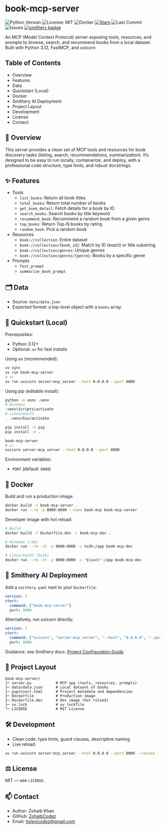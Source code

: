 # book-mcp-server

![Python Version](https://img.shields.io/badge/python-3.12-3776AB?logo=python&logoColor=white) ![License: MIT](https://img.shields.io/badge/License-MIT-green.svg) ![Docker](https://img.shields.io/badge/Docker-ready-2496ED?logo=docker&logoColor=white) [![Stars](https://img.shields.io/github/stars/ZohaibCodez/book-mcp-server?style=social)](https://github.com/ZohaibCodez/book-mcp-server) ![Last Commit](https://img.shields.io/github/last-commit/ZohaibCodez/book-mcp-server) ![Issues](https://img.shields.io/github/issues/ZohaibCodez/book-mcp-server)
[![smithery badge](https://smithery.ai/badge/@ZohaibCodez/book-mcp-server)](https://smithery.ai/server/@ZohaibCodez/book-mcp-server)

An MCP (Model Context Protocol) server exposing tools, resources, and prompts to browse, search, and recommend books from a local dataset. Built with Python 3.12, FastMCP, and uvicorn.

## Table of Contents
- Overview
- Features
- Data
- Quickstart (Local)
- Docker
- Smithery AI Deployment
- Project Layout
- Development
- License
- Contact

## 📘 Overview
This server provides a clean set of MCP tools and resources for book discovery tasks (listing, search, recommendations, summarization). It’s designed to be easy to run locally, containerize, and deploy, with a professional code structure, type hints, and robust docstrings.

## ✨ Features
- Tools
  - `list_books`: Return all book titles
  - `total_books`: Return total number of books
  - `get_book_detail`: Fetch details for a book by ID
  - `search_books`: Search books by title keyword
  - `recommend_book`: Recommend a random book from a given genre
  - `top_books`: Return Top-N books by rating
  - `random_book`: Pick a random book
- Resources
  - `book://collection`: Entire dataset
  - `book://collection/{book_id}`: Match by ID (exact) or title substring
  - `book://collection/genres`: Unique genres
  - `book://collection/genres/{genre}`: Books by a specific genre
- Prompts
  - `Test_prompt`
  - `summarize_book_prompt`

## 🗂️ Data
- Source: `data/data.json`
- Expected format: a top-level object with a `books` array.

## 🚀 Quickstart (Local)
Prerequisites:
- Python 3.12+
- Optional: `uv` for fast installs

Using uv (recommended):
```bash
uv sync
uv run book-mcp-server
# or
uv run uvicorn server:mcp_server --host 0.0.0.0 --port 8000
```

Using pip (editable install):
```bash
python -m venv .venv
# Windows
.venv\Scripts\activate
# Linux/macOS
. .venv/bin/activate

pip install -U pip
pip install -e .

book-mcp-server
# or
uvicorn server:mcp_server --host 0.0.0.0 --port 8000
```

Environment variables:
- `PORT` (default: `8000`)

## 🐳 Docker
Build and run a production image:
```bash
docker build -t book-mcp-server .
docker run --rm -p 8000:8000 --name book-mcp book-mcp-server
```

Developer image with hot reload:
```bash
# Build
docker build -f Dockerfile.dev -t book-mcp-dev .

# Windows (cmd)
docker run --rm -it -p 8000:8000 -v %cd%:/app book-mcp-dev

# Linux/macOS (bash)
docker run --rm -it -p 8000:8000 -v "$(pwd)":/app book-mcp-dev
```

## 🧠 Smithery AI Deployment
Add a `smithery.yaml` next to your `Dockerfile`:
```yaml
version: 1
start:
  command: ["book-mcp-server"]
  port: 8000
```

Alternatively, run uvicorn directly:
```yaml
version: 1
start:
  command: ["uvicorn", "server:mcp_server", "--host", "0.0.0.0", "--port", "8000"]
  port: 8000
```

Guidance: see Smithery docs: [Project Configuration Guide](https://smithery.ai/docs/build/project-config).

## 📁 Project Layout
```
book-mcp-server/
├─ server.py           # MCP app (tools, resources, prompts)
├─ data/data.json      # Local dataset of books
├─ pyproject.toml      # Project metadata and dependencies
├─ Dockerfile          # Production image
├─ Dockerfile.dev      # Dev image (hot reload)
├─ uv.lock             # uv lockfile
└─ LICENSE             # MIT License
```

## 🛠️ Development
- Clean code: type hints, guard clauses, descriptive naming
- Live reload:
```bash
uv run uvicorn server:mcp_server --host 0.0.0.0 --port 8000 --reload
```

## ⚖️ License
MIT — see `LICENSE`.

## 📫 Contact
- Author: Zohaib Khan
- GitHub: [ZohaibCodez](https://github.com/ZohaibCodez)
- Email: itxlevicodez@gmail.com
